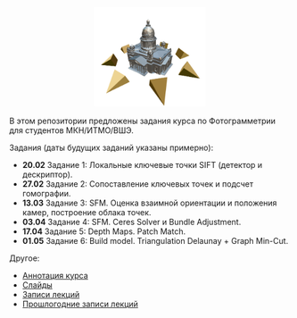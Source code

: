 <p align="center">
  <img width="200" src="/phg_logo.png" alt="Photogrammetry course logo">
</p>

В этом репозитории предложены задания курса по Фотограмметрии для студентов МКН/ИТМО/ВШЭ.

Задания (даты будущих заданий указаны примерно):

- **20.02** Задание 1: Локальные ключевые точки SIFT (детектор и дескриптор).
- **27.02** Задание 2: Сопоставление ключевых точек и подсчет гомографии.
- **13.03** Задание 3: SFM. Оценка взаимной ориентации и положения камер, построение облака точек.
- **03.04** Задание 4: SFM. Ceres Solver и Bundle Adjustment.
- **17.04** Задание 5: Depth Maps. Patch Match.
- **01.05** Задание 6: Build model. Triangulation Delaunay + Graph Min-Cut.

Другое:

- [Аннотация курса](https://github.com/PhotogrammetryCourse/PhotogrammetryTasks2025/blob/master/slides/phg_00_course_annotation.pdf)
- [Слайды](https://github.com/PhotogrammetryCourse/PhotogrammetryTasks2025/blob/master/slides)
- [Записи лекций](https://www.youtube.com/watch?v=dowgzvj9M6I&list=PL5p-5hHpsHBrtQQptYgT3kdt3Egb5QNci)
- [Прошлогодние записи лекций](https://www.youtube.com/watch?v=dowgzvj9M6I&list=PL5p-5hHpsHBrtQQptYgT3kdt3Egb5QNci&index=1)
